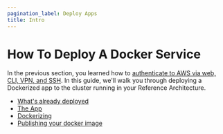 ```yaml
---
pagination_label: Deploy Apps
title: Intro
---
```


# How To Deploy A Docker Service

In the previous section, you learned how to [authenticate to AWS via web, CLI, VPN, and SSH](../02-authenticate/01-intro.md). In
this guide, we'll walk you through deploying a Dockerized app to the  cluster running in your Reference
Architecture.

* [What's already deployed](./02-what-is-already-deployed.md)
* [The App](./03-the-app.md)
* [Dockerizing](./04-dockerizing.md)
* [Publishing your docker image](./05-publish-docker-image.md)
